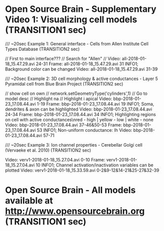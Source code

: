 # Open Source Brain - Supplementary Video 1: Visualizing cell models (TRANSITION1 sec)

/// ~20sec
Example 1: General interface - Cells from Allen Institute Cell Types Database (TRANSITION2 sec)

// First to main interface???
// Search for "Allen"
// 
Video: all-2018-01-18_15.47.29.avi 24-31
Frame: all-2018-01-18_15.47.29.avi 31 INFO1; Background color can be changed
Video: all-2018-01-18_15.47.29.avi 31-39


/// ~20sec
Example 2: 3D cell morphology & active conductances - Layer 5 Pyramidal cell from Blue Brain Project (TRANSITION2 sec)

// show cell on own
// network.setGeometryType('cylinders',1)
// Go to model desc
// Highlight na
// Highlight i apical
Video: bbp-2018-01-23_17.08.44.avi 1-19
Frame: bbp-2018-01-23_17.08.44.avi 19 INFO1; Soma, dendrites & axon can be highlighted
Video: bbp-2018-01-23_17.08.44.avi 24-34
Frame: bbp-2018-01-23_17.08.44.avi 34 INFO1; Highlighting regions on cell with active conductances\nred - high | yellow - low | white - none
Video: bbp-2018-01-23_17.08.44.avi 37-46&50-53
Frame: bbp-2018-01-23_17.08.44.avi 53 INFO1; Non-uniform conductance: Ih
Video: bbp-2018-01-23_17.08.44.avi 57-71


/// ~20sec
Example 3: Ion channel properties - Cerebellar Golgi cell (Vervaeke et al. 2010) (TRANSITION2 sec)

Video: verv1-2018-01-18_15.27.04.avi 0-10
Frame: verv1-2018-01-18_15.27.04.avi 10 INFO1; Channel activation/inactivation variables can be plotted
Video: verv1-2018-01-18_15.33.59.avi 0-2&9-12&14-21&25-27&32-39


# Open Source Brain - All models available at http://www.opensourcebrain.org (TRANSITION1 sec)
